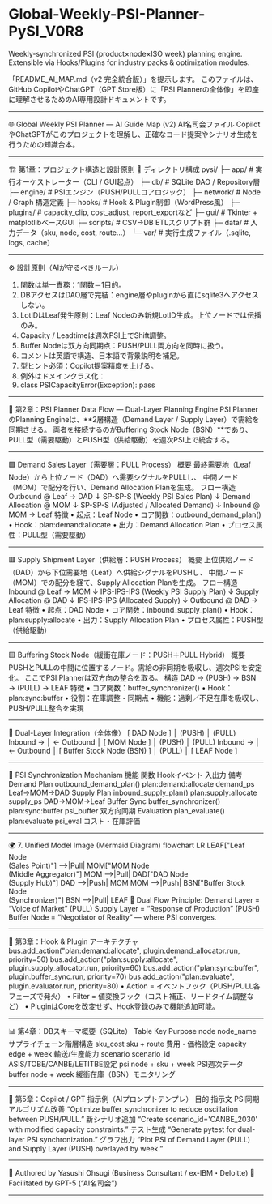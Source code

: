 # Global-Weekly-PSI-Planner-PySI_V0R8
Weekly-synchronized PSI (product×node×ISO week) planning engine. Extensible via Hooks/Plugins for industry packs &amp; optimization modules.

「README_AI_MAP.md（v2 完全統合版）」を提示します。
このファイルは、GitHub CopilotやChatGPT（GPT Store版）に「PSI Plannerの全体像」を即座に理解させるためのAI専用設計ドキュメントです。
________________________________________
🌐 Global Weekly PSI Planner — AI Guide Map (v2)
AI名司会ファイル
CopilotやChatGPTがこのプロジェクトを理解し、正確なコード提案やシナリオ生成を行うための知識台本。
________________________________________
🏗️ 第1章：プロジェクト構造と設計原則
📂 ディレクトリ構成
pysi/
├─ app/                # 実行オーケストレーター（CLI / GUI起点）
├─ db/                 # SQLite DAO / Repository層
├─ engine/             # PSIエンジン（PUSH/PULLコアロジック）
├─ network/            # Node / Graph 構造定義
├─ hooks/              # Hook & Plugin制御（WordPress風）
├─ plugins/            # capacity_clip, cost_adjust, report_exportなど
├─ gui/                # Tkinter + matplotlibベースGUI
├─ scripts/            # CSV→DB ETLスクリプト群
├─ data/               # 入力データ（sku, node, cost, route…）
└─ var/                # 実行生成ファイル（.sqlite, logs, cache）
________________________________________
⚙️ 設計原則（AIが守るべきルール）
1.	関数は単一責務：1関数＝1目的。
2.	DBアクセスはDAO層で完結：engine層やpluginから直にsqlite3へアクセスしない。
3.	LotIDはLeaf発生原則：Leaf Nodeのみ新規LotID生成。上位ノードでは伝播のみ。
4.	Capacity / Leadtimeは週次PSI上でShift調整。
5.	Buffer Nodeは双方向同期点：PUSH/PULL両方向を同時に扱う。
6.	コメントは英語で構造、日本語で背景説明を補足。
7.	型ヒント必須：Copilot提案精度を上げる。
8.	例外はドメインクラス化：
9.	class PSICapacityError(Exception): pass
________________________________________
🧭 第2章：PSI Planner Data Flow — Dual-Layer Planning Engine
PSI PlannerのPlanning Engineは、**2層構造（Demand Layer / Supply Layer）で需給を同期させる。
両者を接続するのがBuffering Stock Node（BSN）**であり、
PULL型（需要駆動）とPUSH型（供給駆動）を週次PSI上で統合する。
________________________________________
🟩 Demand Sales Layer（需要層：PULL Process）
概要
最終需要地（Leaf Node）から上位ノード（DAD）へ需要シグナルをPULLし、
中間ノード（MOM）で配分を行い、Demand Allocation Planを生成。
フロー構造
Outbound @ Leaf → DAD
     ↓
SP-SP-S  (Weekly PSI Sales Plan)
     ↓
Demand Allocation @ MOM
     ↓
SP-SP-S  (Adjusted / Allocated Demand)
     ↓
Inbound @ MOM → Leaf
特徴
•	起点：Leaf Node
•	コア関数：outbound_demand_plan()
•	Hook：plan:demand:allocate
•	出力：Demand Allocation Plan
•	プロセス属性：PULL型（需要駆動）
________________________________________
🟥 Supply Shipment Layer（供給層：PUSH Process）
概要
上位供給ノード（DAD）から下位需要地（Leaf）へ供給シグナルをPUSHし、
中間ノード（MOM）での配分を経て、Supply Allocation Planを生成。
フロー構造
Inbound @ Leaf → MOM
     ↓
IPS-IPS-IPS  (Weekly PSI Supply Plan)
     ↓
Supply Allocation @ DAD
     ↓
IPS-IPS-IPS  (Allocated Supply)
     ↓
Outbound @ DAD → Leaf
特徴
•	起点：DAD Node
•	コア関数：inbound_supply_plan()
•	Hook：plan:supply:allocate
•	出力：Supply Allocation Plan
•	プロセス属性：PUSH型（供給駆動）
________________________________________
🟨 Buffering Stock Node（緩衝在庫ノード：PUSH＋PULL Hybrid）
概要
PUSHとPULLの中間に位置するノード。需給の非同期を吸収し、週次PSIを安定化。
ここでPSI Plannerは双方向の整合を取る。
構造
DAD → (PUSH) → BSN → (PULL) → LEAF
特徴
•	コア関数：buffer_synchronizer()
•	Hook：plan:sync:buffer
•	役割：在庫調整・同期点
•	機能：過剰／不足在庫を吸収し、PUSH/PULL整合を実現
________________________________________
🔁 Dual-Layer Integration（全体像）
                [ DAD Node ]
                    │
         (PUSH)     │     (PULL)
        Inbound  →  │  ←  Outbound
                    │
              [ MOM Node ]
                    │
         (PUSH)     │     (PULL)
        Inbound  →  │  ←  Outbound
                    │
        [ Buffer Stock Node (BSN) ]
                    │
                   (PULL)
                    │
                 [ LEAF Node ]
________________________________________
🧮 PSI Synchronization Mechanism
機能	関数	Hookイベント	入出力	備考
Demand Plan	outbound_demand_plan()	plan:demand:allocate	demand_ps	Leaf→MOM→DAD
Supply Plan	inbound_supply_plan()	plan:supply:allocate	supply_ps	DAD→MOM→Leaf
Buffer Sync	buffer_synchronizer()	plan:sync:buffer	psi_buffer	双方向同期
Evaluation	plan_evaluate()	plan:evaluate	psi_eval	コスト・在庫評価
________________________________________
🌍 7. Unified Model Image (Mermaid Diagram)
flowchart LR
    LEAF["Leaf Node<br>(Sales Point)"] -->|Pull| MOM["MOM Node<br>(Middle Aggregator)"]
    MOM -->|Pull| DAD["DAD Node<br>(Supply Hub)"]
    DAD -->|Push| MOM
    MOM -->|Push| BSN["Buffer Stock Node<br>(Synchronizer)"]
    BSN -->|Pull| LEAF
🔸 Dual Flow Principle:
Demand Layer = “Voice of Market” (PULL)
Supply Layer = “Response of Production” (PUSH)
Buffer Node = “Negotiator of Reality” — where PSI converges.
________________________________________
🧠 第3章：Hook & Plugin アーキテクチャ
bus.add_action("plan:demand:allocate", plugin.demand_allocator.run, priority=50)
bus.add_action("plan:supply:allocate", plugin.supply_allocator.run, priority=60)
bus.add_action("plan:sync:buffer", plugin.buffer_sync.run, priority=70)
bus.add_action("plan:evaluate", plugin.evaluator.run, priority=80)
•	Action = イベントフック（PUSH/PULL各フェーズで発火）
•	Filter = 値変換フック（コスト補正、リードタイム調整など）
•	PluginはCoreを改変せず、Hook登録のみで機能追加可能。
________________________________________
📊 第4章：DBスキーマ概要（SQLite）
Table	Key	Purpose
node	node_name	サプライチェーン階層構造
sku_cost	sku + route	費用・価格設定
capacity	edge + week	輸送/生産能力
scenario	scenario_id	ASIS/TOBE/CANBE/LETITBE設定
psi	node + sku + week	PSI週次データ
buffer	node + week	緩衝在庫（BSN）モニタリング
________________________________________
🧩 第5章：Copilot / GPT 指示例（AIプロンプトテンプレ）
目的	指示文
PSI同期アルゴリズム改善	“Optimize buffer_synchronizer to reduce oscillation between PUSH/PULL.”
新シナリオ追加	“Create scenario_id='CANBE_2030' with modified capacity constraints.”
テスト生成	“Generate pytest for dual-layer PSI synchronization.”
グラフ出力	“Plot PSI of Demand Layer (PULL) and Supply Layer (PUSH) overlayed by week.”
________________________________________
📘 Authored by Yasushi Ohsugi (Business Consultant / ex-IBM・Deloitte)
🤖 Facilitated by GPT-5 (“AI名司会”)
________________________________________


